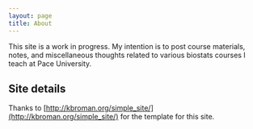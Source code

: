 ```yaml
---
layout: page
title: About
---
```


This site is a work in progress. My intention is to post course materials, notes, and miscellaneous thoughts related to various biostats courses I teach at Pace University.

## Site details

Thanks to [http://kbroman.org/simple_site/](http://kbroman.org/simple_site/) for the template for this site.
